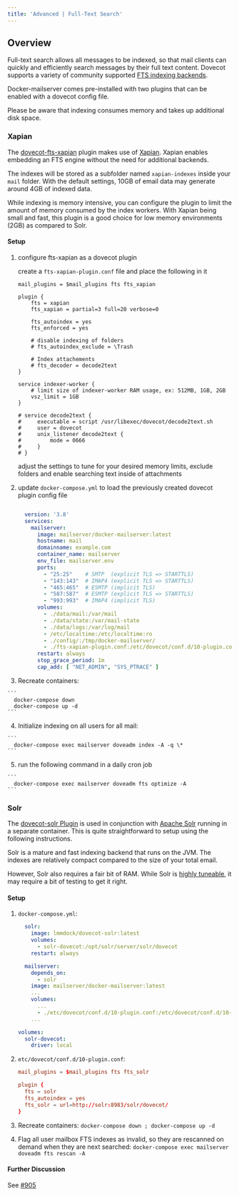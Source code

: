 ```yaml
---
title: 'Advanced | Full-Text Search'
---
```


## Overview

Full-text search allows all messages to be indexed, so that mail clients can quickly and efficiently search messages by their full text content. Dovecot supports a variety of community supported [FTS indexing backends](https://doc.dovecot.org/configuration_manual/fts/).

Docker-mailserver comes pre-installed with two plugins that can be enabled with a dovecot config file.

Please be aware that indexing consumes memory and takes up additional disk space.

### Xapian

The [dovecot-fts-xapian](https://github.com/grosjo/fts-xapian) plugin makes use of [Xapian](https://xapian.org/). Xapian enables embedding an FTS engine without the need for additional backends.

The indexes will be stored as a subfolder named `xapian-indexes` inside your `mail` folder. With the default settings, 10GB of email data may generate around 4GB of indexed data.

While indexing is memory intensive, you can configure the plugin to limit the amount of memory consumed by the index workers. With Xapian being small and fast, this plugin is a good choice for low memory environments (2GB) as compared to Solr.

#### Setup

1. configure fts-xapian as a dovecot plugin

    create a `fts-xapian-plugin.conf` file and place the following in it

    ```
    mail_plugins = $mail_plugins fts fts_xapian

    plugin {
        fts = xapian
        fts_xapian = partial=3 full=20 verbose=0
    
        fts_autoindex = yes
        fts_enforced = yes
    
        # disable indexing of folders
        # fts_autoindex_exclude = \Trash
    
        # Index attachements
        # fts_decoder = decode2text
    }
    
    service indexer-worker {
        # limit size of indexer-worker RAM usage, ex: 512MB, 1GB, 2GB
        vsz_limit = 1GB
    }
    
    # service decode2text {
    #     executable = script /usr/libexec/dovecot/decode2text.sh
    #     user = dovecot
    #     unix_listener decode2text {
    #         mode = 0666
    #     }
    # }
    ```

    adjust the settings to tune for your desired memory limits, exclude folders and enable searching text inside of attachments

2. update `docker-compose.yml` to load the previously created dovecot plugin config file

    ```yaml

      version: '3.8'
      services:
        mailserver:
          image: mailserver/docker-mailserver:latest
          hostname: mail
          domainname: example.com
          container_name: mailserver
          env_file: mailserver.env
          ports:
            - "25:25"    # SMTP  (explicit TLS => STARTTLS)
            - "143:143"  # IMAP4 (explicit TLS => STARTTLS)
            - "465:465"  # ESMTP (implicit TLS)
            - "587:587"  # ESMTP (explicit TLS => STARTTLS)
            - "993:993"  # IMAP4 (implicit TLS)
          volumes:
            - ./data/mail:/var/mail
            - ./data/state:/var/mail-state
            - ./data/logs:/var/log/mail
            - /etc/localtime:/etc/localtime:ro
            - ./config/:/tmp/docker-mailserver/
            - ./fts-xapian-plugin.conf:/etc/dovecot/conf.d/10-plugin.conf:ro
          restart: always
          stop_grace_period: 1m
          cap_add: [ "NET_ADMIN", "SYS_PTRACE" ]
    ```

  3. Recreate containers: 

    ```
      docker-compose down
      docker-compose up -d
    ```

  4. Initialize indexing on all users for all mail:

    ```
      docker-compose exec mailserver doveadm index -A -q \*
    ```

  5. run the following command in a daily cron job

    ```
      docker-compose exec mailserver doveadm fts optimize -A
    ```

### Solr

The [dovecot-solr Plugin](https://wiki2.dovecot.org/Plugins/FTS/Solr) is used in conjunction with [Apache Solr](https://lucene.apache.org/solr/) running in a separate container. This is quite straightforward to setup using the following instructions.

Solr is a mature and fast indexing backend that runs on the JVM. The indexes are relatively compact compared to the size of your total email. 

However, Solr also requires a fair bit of RAM. While Solr is [highly tuneable](https://solr.apache.org/guide/7_0/query-settings-in-solrconfig.html), it may require a bit of testing to get it right.

#### Setup

1. `docker-compose.yml`:

    ```yaml
      solr:
        image: lmmdock/dovecot-solr:latest
        volumes:
          - solr-dovecot:/opt/solr/server/solr/dovecot
        restart: always

      mailserver:
        depends_on:
          - solr
        image: mailserver/docker-mailserver:latest
        ...
        volumes:
          ...
          - ./etc/dovecot/conf.d/10-plugin.conf:/etc/dovecot/conf.d/10-plugin.conf:ro
        ...

    volumes:
      solr-dovecot:
        driver: local
    ```

2. `etc/dovecot/conf.d/10-plugin.conf`:

    ```conf
    mail_plugins = $mail_plugins fts fts_solr

    plugin {
      fts = solr
      fts_autoindex = yes
      fts_solr = url=http://solr:8983/solr/dovecot/ 
    }
    ```

3. Recreate containers: `docker-compose down ; docker-compose up -d`

4. Flag all user mailbox FTS indexes as invalid, so they are rescanned on demand when they are next searched: `docker-compose exec mailserver doveadm fts rescan -A`

#### Further Discussion

See [#905](https://github.com/docker-mailserver/docker-mailserver/issues/905)
